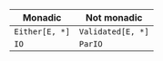 | Monadic        | Not monadic       |
| -------------- | ----------------- |
| `Either[E, *]` | `Validated[E, *]` |
| `IO`           | `ParIO`           |
